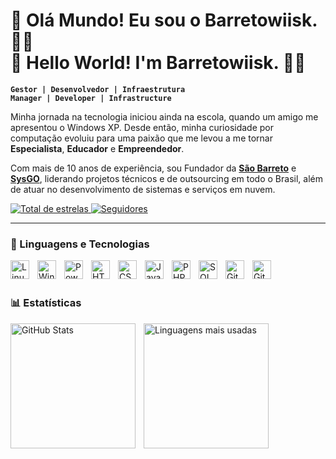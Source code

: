 # 🎉 Olá Mundo! Eu sou o Barretowiisk. 👨‍💻 <br />🎉 Hello World! I'm Barretowiisk. 👨‍💻
**`Gestor | Desenvolvedor | Infraestrutura`** <br /> **`Manager | Developer | Infrastructure`**

Minha jornada na tecnologia iniciou ainda na escola, quando um amigo me apresentou o Windows XP. Desde então, minha curiosidade por computação evoluiu para uma paixão que me levou a me tornar **Especialista**, **Educador** e **Empreendedor**.

Com mais de 10 anos de experiência, sou Fundador da <a href="https://saobarreto.com.br/" target="_blank">**São Barreto**</a> e <a href="https://sysgo.com.br/" target="_blank">**SysGO**</a>, liderando projetos técnicos e de outsourcing em todo o Brasil, além de atuar no desenvolvimento de sistemas e serviços em nuvem.


<p align="left">
  <a href="https://github.com/barretowiisk?tab=repositories&sort=stargazers">
    <img alt="Total de estrelas" title="Total de estrelas GitHub"
      src="https://custom-icon-badges.demolab.com/github/stars/barretowiisk?color=55960c&style=for-the-badge&labelColor=488207&logo=star&label=estrelas" /> </a>
  <a href="https://github.com/barretowiisk?tab=followers"> 
    <img alt="Seguidores" 
      title="Me siga no GitHub" 
      src="https://custom-icon-badges.demolab.com/github/followers/barretowiisk?color=236ad3&labelColor=1155ba&style=for-the-badge&logo=github&label=Seguidores&logoColor=white" /> </a>
</p>


---

### 🤖 Linguagens e Tecnologias
<img align="left" alt="Linux" title="Linux" width="30px" style="padding-right: 10px;" src="https://cdn.jsdelivr.net/gh/devicons/devicon@latest/icons/linux/linux-original.svg" />
<img align="left" alt="Windows" title="Windows" width="30px" style="padding-right: 10px;" src="https://cdn.jsdelivr.net/gh/devicons/devicon@latest/icons/windows11/windows11-original.svg" />

<img align="left" alt="PowerShell" title="PowerShell" width="30px" style="padding-right: 10px;" src="https://cdn.jsdelivr.net/gh/devicons/devicon@latest/icons/powershell/powershell-original.svg" />

<img align="left" alt="HTML" title="HTML" width="30px" style="padding-right: 10px;" src="https://cdn.jsdelivr.net/gh/devicons/devicon/icons/html5/html5-original.svg" />
<img align="left" alt="CSS" title="CSS" width="30px" style="padding-right: 10px;" src="https://cdn.jsdelivr.net/gh/devicons/devicon/icons/css3/css3-original.svg" />
<img align="left" alt="JavaScript" title="JavaScript" width="30px" style="padding-right: 10px;" src="https://cdn.jsdelivr.net/gh/devicons/devicon/icons/javascript/javascript-original.svg" />

<img align="left" alt="PHP" title="PHP" width="30px" style="padding-right: 10px;" src="https://cdn.jsdelivr.net/gh/devicons/devicon@latest/icons/php/php-original.svg" />      
<img align="left" alt="SQL" title="SQL" width="30px" style="padding-right: 10px;" src="https://cdn.jsdelivr.net/gh/devicons/devicon/icons/mysql/mysql-original.svg" />

<img align="left" alt="Git" title="Git" width="30px" style="padding-right: 10px;" src="https://cdn.jsdelivr.net/gh/devicons/devicon/icons/git/git-original.svg" />
<img align="left" alt="GitHub" title="GitHub" width="30px" style="padding-right: 10px;" src="https://cdn.jsdelivr.net/gh/devicons/devicon/icons/github/github-original.svg" />

<br/><br/>


### 📊 Estatísticas

<p>
  <img align="left" alt="GitHub Stats" height="200"
    style="padding-right: 10px;"
    src="https://github-readme-stats.vercel.app/api?username=barretowiisk&show_icons=true&theme=tokyonight&include_all_commits=true&locale=pt-br" /> 
  <img align="left" 
    alt="Linguagens mais usadas"
    height="200" src="https://github-readme-stats.vercel.app/api/top-langs/?username=barretowiisk&theme=tokyonight&layout=compact&custom_title=Tecnologias&langs_count=9" /> 
</p>
